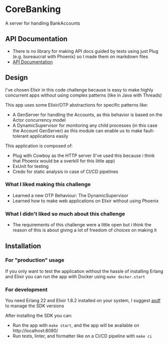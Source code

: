 # CoreBanking
A server for handling BankAccounts

## API Documentation
- There is no library for making API docs guided by tests using just Plug (e.g. bureaucrat with Phoenix) so I made them on markdown files
- [API Documentation](apidocs/README.md)

## Design
I've chosen Elixir in this code challenge because is easy to make highly concurrent apps without using complex patterns (like in Java with Threads)

This app uses some Elixir/OTP abstractions for specific patterns like:
- A GenServer for handling the Accounts, as this behavior is based on the Actor concurrency model
- A DynamicSupervisor for monitoring any child processes (in this case the Account GenServer) as this module can enable us to make fault-tolerant applications easily

This application is composed of:
- Plug with Cowboy as the HTTP server (I've used this because i think that Phoenix would be a overkill for this little app)
- ExUnit for testing
- Credo for static analysis in case of CI/CD pipelines

### What I liked making this challenge
- Learned a new OTP Behaviour: The DynamicSupervisor
- Learned how to make web applications on Elixir without using Phoenix 

### What I didn't liked so much about this challenge
- The requirements of this challenge were a little open but i think the reason of this is about giving a lot of freedom of choices on making it

## Installation

### For "production" usage
If you only want to test the application without the hassle of installing Erlang and Elixir you can run the app with Docker using `make docker.start` 

### For development
You need Erlang 22 and Elixir 1.8.2 installed on your system, I suggest [asdf](https://github.com/asdf-vm/asdf.git) to manage the SDK versions

After installing the SDK you can:

- Run the app with `make start`, and the app will be available on http://localhost:8080/
- Run tests, linter, and formatter like on a CI/CD pipeline with `make ci`

